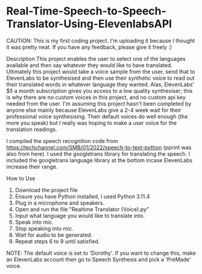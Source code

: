 # Real-Time-Speech-to-Speech-Translator-Using-ElevenlabsAPI

CAUTION: This is my first coding project. I'm uploading it because I thought it was pretty neat. If you have any feedback, please give it freely :)

Description
This project enables the user to select one of the languages available and then say whatever they would like to have translated. Ultimately this project would take a voice sample from the user, send that to ElevenLabs to be synthesised and then use their synthetic voice to read out their translated words in whatever language they wanted. Alas, ElevenLabs' $5 a month subscription gives you access to a low quality synthesiser; this is why there are no custom voices in this project, and no custom api key needed from the user. I'm assuming this project hasn't been completed by anyone else mainly because ElevenLabs give a 2-4 week wait for their professional voice synthesising. Their default voices do well enough (the more you speak) but I really was hoping to make a user voice for the translation readings.

I compiled the speech recognition code from https://techchannel.com/SMB/01/2022/speech-to-text-python (pprint was also from here). I used the googletrans library for translating the speech. I included the googletrans language library at the bottom incase ElevenLabs increase their range.

How to Use
1. Download the project file
2. Ensure you have Python installed, I used Python 3.11.4
3. Plug in a microphone and speakers.
4. Open and run the file "Realtime Translator (Voice).py"
5. Input what language you would like to translate into.
6. Speak into mic.
7. Stop speaking into mic.
8. Wait for audio to be generated.
9. Repeat steps 6 to 9 until satisfied.

NOTE: The default voice is set to 'Dorothy'. If you want to change this, make an ElevenLabs account then go to Speech Synthesis and pick a 'PreMade' voice. 

